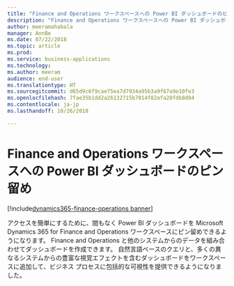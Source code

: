 ```yaml
---
title: "Finance and Operations ワークスペースへの Power BI ダッシュボードのピン留め"
description: "Finance and Operations ワークスペースへの Power BI ダッシュボードのピン留め"
author: meeramahabala
manager: AnnBe
ms.date: 07/22/2018
ms.topic: article
ms.prod: 
ms.service: business-applications
ms.technology: 
ms.author: meeram
audience: end-user
ms.translationtype: HT
ms.sourcegitcommit: d65d9c6f9cae75ea7d7934a95b3a9f67a9e10fe3
ms.openlocfilehash: 7fae35b1dd2a26132715b7014f82efa20fdb8d04
ms.contentlocale: ja-jp
ms.lasthandoff: 10/26/2018

---
```

# <a name="pin-power-bi-dashboards-to-finance-and-operations-workspaces"></a>Finance and Operations ワークスペースへの Power BI ダッシュボードのピン留め

[!include[dynamics365-finance-operations banner](../includes/dynamics365-finance-operations.md)]



アクセスを簡単にするために、間もなく Power BI ダッシュボードを Microsoft Dynamics 365 for Finance and Operations ワークスペースにピン留めできるようになります。 Finance and Operations と他のシステムからのデータを組み合わせてダッシュボードを作成できます。 自然言語ベースのクエリと、多くの異なるシステムからの豊富な視覚エフェクトを含むダッシュボードをワークスペースに追加して、ビジネス プロセスに包括的な可視性を提供できるようになりました。


